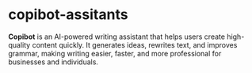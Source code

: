 # copibot-assitants
**Copibot** is an AI-powered writing assistant that helps users create high-quality content quickly. It generates ideas, rewrites text, and improves grammar, making writing easier, faster, and more professional for businesses and individuals.
